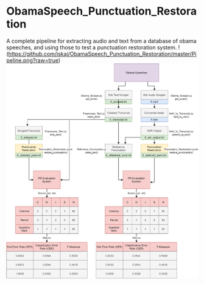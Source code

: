 # ObamaSpeech_Punctuation_Restoration
A complete pipeline for extracting audio and text from a database of obama speeches, and using those to test a punctuation restoration system.
!(https://github.com/iskaj/ObamaSpeech_Punctuation_Restoration/master/Pipeline.png?raw=true)
![Pipeline of the project](Pipeline.png)
